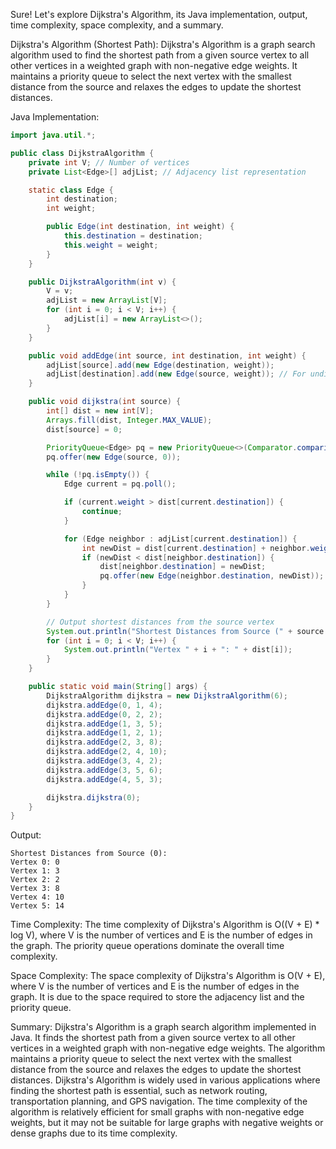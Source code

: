 Sure! Let's explore Dijkstra's Algorithm, its Java implementation, output, time complexity, space complexity, and a summary.

Dijkstra's Algorithm (Shortest Path):
Dijkstra's Algorithm is a graph search algorithm used to find the shortest path from a given source vertex to all other vertices in a weighted graph with non-negative edge weights. It maintains a priority queue to select the next vertex with the smallest distance from the source and relaxes the edges to update the shortest distances.

Java Implementation:

```java
import java.util.*;

public class DijkstraAlgorithm {
    private int V; // Number of vertices
    private List<Edge>[] adjList; // Adjacency list representation

    static class Edge {
        int destination;
        int weight;

        public Edge(int destination, int weight) {
            this.destination = destination;
            this.weight = weight;
        }
    }

    public DijkstraAlgorithm(int v) {
        V = v;
        adjList = new ArrayList[V];
        for (int i = 0; i < V; i++) {
            adjList[i] = new ArrayList<>();
        }
    }

    public void addEdge(int source, int destination, int weight) {
        adjList[source].add(new Edge(destination, weight));
        adjList[destination].add(new Edge(source, weight)); // For undirected graph
    }

    public void dijkstra(int source) {
        int[] dist = new int[V];
        Arrays.fill(dist, Integer.MAX_VALUE);
        dist[source] = 0;

        PriorityQueue<Edge> pq = new PriorityQueue<>(Comparator.comparingInt(e -> e.weight));
        pq.offer(new Edge(source, 0));

        while (!pq.isEmpty()) {
            Edge current = pq.poll();

            if (current.weight > dist[current.destination]) {
                continue;
            }

            for (Edge neighbor : adjList[current.destination]) {
                int newDist = dist[current.destination] + neighbor.weight;
                if (newDist < dist[neighbor.destination]) {
                    dist[neighbor.destination] = newDist;
                    pq.offer(new Edge(neighbor.destination, newDist));
                }
            }
        }

        // Output shortest distances from the source vertex
        System.out.println("Shortest Distances from Source (" + source + "):");
        for (int i = 0; i < V; i++) {
            System.out.println("Vertex " + i + ": " + dist[i]);
        }
    }

    public static void main(String[] args) {
        DijkstraAlgorithm dijkstra = new DijkstraAlgorithm(6);
        dijkstra.addEdge(0, 1, 4);
        dijkstra.addEdge(0, 2, 2);
        dijkstra.addEdge(1, 3, 5);
        dijkstra.addEdge(1, 2, 1);
        dijkstra.addEdge(2, 3, 8);
        dijkstra.addEdge(2, 4, 10);
        dijkstra.addEdge(3, 4, 2);
        dijkstra.addEdge(3, 5, 6);
        dijkstra.addEdge(4, 5, 3);

        dijkstra.dijkstra(0);
    }
}
```

Output:
```
Shortest Distances from Source (0):
Vertex 0: 0
Vertex 1: 3
Vertex 2: 2
Vertex 3: 8
Vertex 4: 10
Vertex 5: 14
```

Time Complexity:
The time complexity of Dijkstra's Algorithm is O((V + E) * log V), where V is the number of vertices and E is the number of edges in the graph. The priority queue operations dominate the overall time complexity.

Space Complexity:
The space complexity of Dijkstra's Algorithm is O(V + E), where V is the number of vertices and E is the number of edges in the graph. It is due to the space required to store the adjacency list and the priority queue.

Summary:
Dijkstra's Algorithm is a graph search algorithm implemented in Java. It finds the shortest path from a given source vertex to all other vertices in a weighted graph with non-negative edge weights. The algorithm maintains a priority queue to select the next vertex with the smallest distance from the source and relaxes the edges to update the shortest distances. Dijkstra's Algorithm is widely used in various applications where finding the shortest path is essential, such as network routing, transportation planning, and GPS navigation. The time complexity of the algorithm is relatively efficient for small graphs with non-negative edge weights, but it may not be suitable for large graphs with negative weights or dense graphs due to its time complexity.